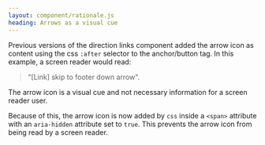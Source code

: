 ```yaml
---
layout: component/rationale.js
heading: Arrows as a visual cue
---
```


Previous versions of the direction links component added the arrow icon as content using the css `:after` selector to the anchor/button tag.
In this example, a screen reader would read:

> "[Link] skip to footer down arrow".

The arrow icon is a visual cue and not necessary information for a screen reader user. 

Because of this, the arrow icon is now added by `css` inside a `<span>` attribute with an `aria-hidden` attribute set to `true`. This prevents the arrow icon from being read by a screen reader. 

